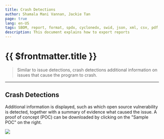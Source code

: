 ```yaml
---
title: Crash Detections
author: Shamala Mani Vannan, Jackie Tan
page: true
lang: en-US
tags: SBOM, report, format, spdx, cyclonedx, swid, json, xml, csv, pdf, docx
description: This document explains how to export reports
---
```


<script setup>
import { companyConfig } from '../../../../config/companyConfig.js'
</script>

<ClientOnly>

# {{ $frontmatter.title }}

> Similar to issue detections, crash detections additional information on issues that cause the program to crash.

<hr class="thick" />

## Crash Detections

Additional information is displayed, such as which open source vulnerability is detected, together with a summary of evidence what caused the issue. A proof of concept (POC) can be downloaded by clicking on the "Sample POC" on the right.

  <div style="flex: 1;">
    <img src="/images/Fuzzing/fuzzing2.png" />
  </div>

</ClientOnly>

